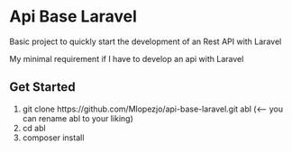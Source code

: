 <h1>Api Base Laravel</h1>

<p>Basic project to quickly start the development of an Rest API with Laravel</p>

<p>My minimal requirement if I have to develop an api with Laravel</p>

<h2>Get Started</h2>
<ol>
  <li>git clone https://github.com/Mlopezjo/api-base-laravel.git abl (<-- you can rename abl to your liking) </li>
  <li>cd abl</li>
  <li>composer install</li>
</ol>
